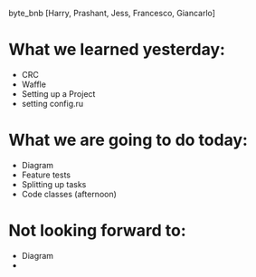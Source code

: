 byte_bnb
[Harry, Prashant, Jess, Francesco, Giancarlo]

# What we learned yesterday:
* CRC
* Waffle
* Setting up a Project
* setting config.ru


# What we are going to do today:
* Diagram
* Feature tests
* Splitting up tasks
* Code classes (afternoon)


# Not looking forward to:
* Diagram
*
